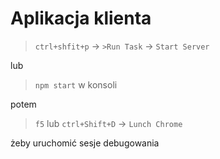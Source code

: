 # Aplikacja klienta

> `ctrl+shfit+p` -> `>Run Task` -> `Start Server`

lub

> `npm start` w konsoli

potem

> `f5` lub `ctrl+Shift+D` -> `Lunch Chrome` 

żeby uruchomić sesje debugowania

